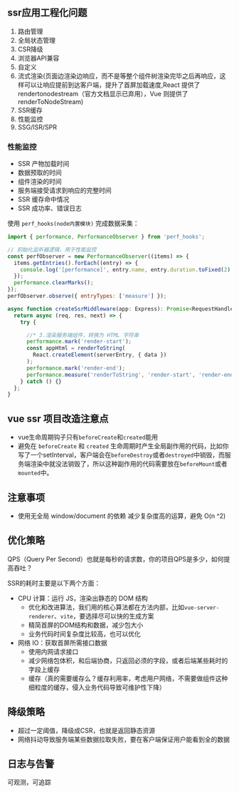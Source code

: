 ## ssr应用工程化问题
1. 路由管理
2. 全局状态管理
3. CSR降级
4. 浏览器API兼容
5. 自定义
6. 流式渲染(页面边渲染边响应，而不是等整个组件树渲染完毕之后再响应，这样可以让响应提前到达客户端，提升了首屏加载速度,React 提供了 rendertonodestream（官方文档显示已弃用），Vue 则提供了 renderToNodeStream)
7. SSR缓存
8. 性能监控
9. SSG/ISR/SPR

### 性能监控
- SSR 产物加载时间
- 数据预取的时间
- 组件渲染的时间
- 服务端接受请求到响应的完整时间
- SSR 缓存命中情况
- SSR 成功率、错误日志

使用 `perf_hooks(node内置模块)` 完成数据采集：
```js
import { performance, PerformanceObserver } from 'perf_hooks';

// 初始化监听器逻辑，用于性能监控
const perfObserver = new PerformanceObserver((items) => {
  items.getEntries().forEach((entry) => {
    console.log('[performance]', entry.name, entry.duration.toFixed(2), 'ms');
  });
  performance.clearMarks();
});
perfObserver.observe({ entryTypes: ['measure'] });

async function createSsrMiddleware(app: Express): Promise<RequestHandler> {
  return async (req, res, next) => {
    try {

      //* 3.渲染服务端组件，转换为 HTML 字符串
      performance.mark('render-start');
      const appHtml = renderToString(
        React.createElement(serverEntry, { data })
      );
      performance.mark('render-end');
      performance.measure('renderToString', 'render-start', 'render-end');
    } catch () {}
  };
}
```

## vue ssr 项目改造注意点
- vue生命周期钩子只有`beforeCreate`和`created`能用
- 避免在 `beforeCreate` 和 `created` 生命周期时产生全局副作用的代码，比如你写了一个setInterval，客户端会在`beforeDestroy`或者`destroyed`中销毁，而服务端渲染中就没法销毁了，所以这种副作用的代码需要放在`beforeMount`或者`mounted`中。

## 注意事项
- 使用无全局 window/document 的依赖
减少复杂度高的运算，避免 O(n ^2)

## 优化策略
QPS（Query Per Second）也就是每秒的请求数，你的项目QPS是多少，如何提高吞吐？

SSR的耗时主要是以下两个方面：
- CPU 计算：运行 JS，渲染出静态的 DOM 结构
  - 优化和改进算法，我们用的核心算法都在方法内部，比如`vue-server-renderer`、`vite`，要选择尽可以快的生成方案
  - 精简首屏的DOM结构和数据，减少包大小
  - 业务代码时间复杂度比较高，也可以优化
- 网络 IO：获取首屏所需接口数据
  - 使用内网请求接口
  - 减少网络包体积，和后端协商，只返回必须的字段，或者后端某些耗时的字段上缓存
  - 缓存（真的需要缓存么？缓存利用率，考虑用户网络，不需要做组件这种细粒度的缓存，侵入业务代码导致可维护性下降）



## 降级策略
- 超过一定阈值，降级成CSR，也就是返回静态资源
- 网络抖动导致服务端某些数据拉取失败，要在客户端保证用户能看到全的数据

## 日志与告警
可观测，可追踪